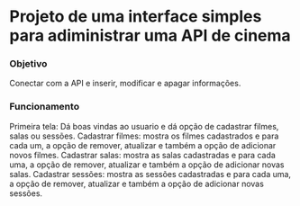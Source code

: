 # Projeto de uma interface simples para adiministrar uma API de cinema  


### Objetivo
Conectar com a API e inserir, modificar e apagar informações.

### Funcionamento
Primeira tela: Dá boas vindas ao usuario e dá opção de cadastrar filmes, salas ou sessões.
Cadastrar filmes: mostra os filmes cadastrados e para cada um, a opção de remover, atualizar e também a opção de adicionar novos filmes.
Cadastrar salas:  mostra as salas cadastradas e para cada uma, a opção de remover, atualizar e também a opção de adicionar novas salas.
Cadastrar sessões:  mostra as sessões cadastradas e para cada uma, a opção de remover, atualizar e também a opção de adicionar novas sessões.
